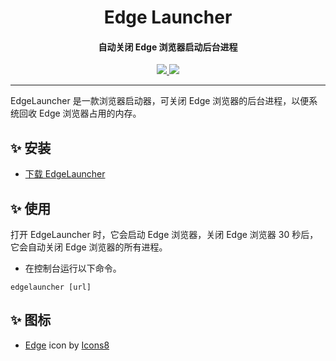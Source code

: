 <h1 align="center">Edge Launcher</h1>
<h4 align="center">自动关闭 Edge 浏览器启动后台进程</h4>

<p align="center">
  <a href="https://opensource.org/licenses/MIT">
    <img src="http://img.shields.io/badge/License-MIT-1e90ff?style=for-the-badge"/>
  </a>
  <a href="https://dotnet.microsoft.com">
    <img src="http://img.shields.io/badge/.Net-9.0-1e90ff?style=for-the-badge"/>
  </a>
</p>

---

EdgeLauncher 是一款浏览器启动器，可关闭 Edge 浏览器的后台进程，以便系统回收 Edge 浏览器占用的内存。

## ✨ 安装

- [下载 EdgeLauncher](https://github.com/suoyukii/EdgeLauncher/releases)

## ✨ 使用

打开 EdgeLauncher 时，它会启动 Edge 浏览器，关闭 Edge 浏览器 30 秒后，它会自动关闭 Edge 浏览器的所有进程。

- 在控制台运行以下命令。

```shell
edgelauncher [url]
```

## ✨ 图标

- <a target="_blank" href="https://icons8.com/icon/Bt4P6dmizbSO/microsoft-edge">Edge</a> icon by <a target="_blank" href="https://icons8.com">Icons8</a>